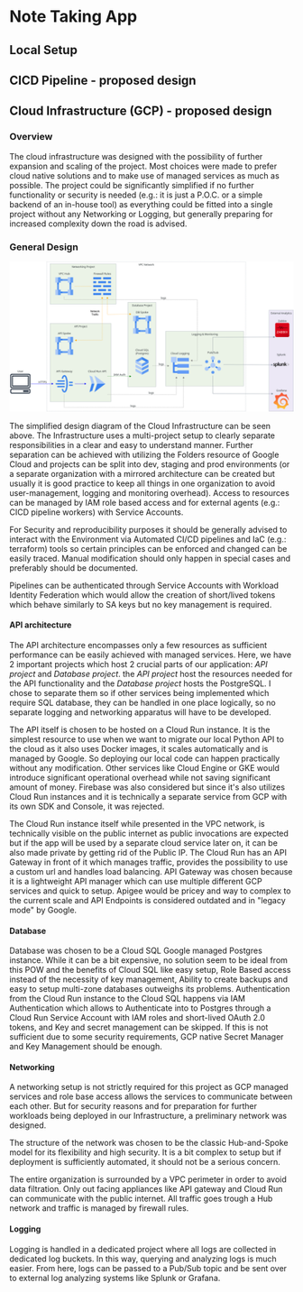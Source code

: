 # Note Taking App

## Local Setup

## CICD Pipeline - proposed design

## Cloud Infrastructure (GCP) - proposed design

### Overview

The cloud infrastructure was designed with the possibility of further expansion and scaling of the project. Most choices were made to prefer cloud native solutions and to make use of managed services as much as possible. The project could be significantly simplified if no further functionality or security is needed (e.g.: it is just a P.O.C. or a simple backend of an in-house tool) as everything could be fitted into a single project without any Networking or Logging, but generally preparing for increased complexity down the road is advised.

### General Design
![architecture](diagrams/Cloud_Infrastructure.drawio.png)

The simplified design diagram of the Cloud Infrastructure can be seen above. The Infrastructure uses a multi-project setup to clearly separate responsibilities in a clear and easy to understand manner. Further separation can be achieved with utilizing the Folders resource of Google Cloud and projects can be split into dev, staging and prod environments (or a separate organization with a mirrored architecture can be created but usually it is good practice to keep all things in one organization to avoid user-management, logging and monitoring overhead). Access to resources can be managed by IAM role based access and for external agents (e.g.: CICD pipeline workers) with Service Accounts.

For Security and reproducibility purposes it should be generally advised to interact with the Environment via Automated CI/CD pipelines and IaC (e.g.: terraform) tools so certain principles can be enforced and changed can be easily traced. Manual modification should only happen in special cases and preferably should be documented.

Pipelines can be authenticated through Service Accounts with Workload Identity Federation which would allow the creation of short/lived tokens which behave similarly to SA keys but no key management is required.

#### API architecture
The API architecture encompasses only a few resources as sufficient performance can be easily achieved with managed services. Here, we have 2 important projects which host 2 crucial parts of our application: *API project* and *Database project*. the *API project* host the resources needed for the API functionality and the *Database project* hosts the PostgreSQL. I chose to separate them so if other services being implemented which require SQL database, they can be handled in one place logically, so no separate logging and networking apparatus will have to be developed.

The API itself is chosen to be hosted on a Cloud Run instance. It is the simplest resource to use when we want to migrate our local Python API to the cloud as it also uses Docker images, it scales automatically and is managed by Google. So deploying our local code can happen practically without any modification. Other services like Cloud Engine or GKE would introduce significant operational overhead while not saving significant amount of money. Firebase was also considered but since it's also utilizes Cloud Run instances and it is technically a separate service from GCP with its own SDK and Console, it was rejected.

The Cloud Run instance itself while presented in the VPC network, is technically visible on the public internet as public invocations are expected but if the app will be used by a separate cloud service later on, it can be also made private by getting rid of the Public IP. The Cloud Run has an API Gateway in front of it which manages traffic, provides the possibility to use a custom url and handles load balancing. API Gateway was chosen because it is a lightweight API manager which can use multiple different GCP services and quick to setup. Apigee would be pricey and way to complex to the current scale and API Endpoints is considered outdated and in "legacy mode" by Google.

#### Database
Database was chosen to be a Cloud SQL Google managed Postgres instance. While it can be a bit expensive, no solution seem to be ideal from this POW and the benefits of Cloud SQL like easy setup, Role Based access instead of the necessity of key management, Ability to create backups and easy to setup multi-zone databases outweighs its problems. Authentication from the Cloud Run instance to the Cloud SQL happens via IAM Authentication which allows to Authenticate into to Postgres through a Cloud Run Service Account with IAM roles and short-lived OAuth 2.0 tokens, and Key and secret management can be skipped. If this is not sufficient due to some security requirements, GCP native Secret Manager and Key Management should be enough.

#### Networking
A networking setup is not strictly required for this project as GCP managed services and role base access allows the services to communicate between each other. But for security reasons and for preparation for further workloads being deployed in our Infrastructure, a preliminary network was designed.

The structure of the network was chosen to be the classic Hub-and-Spoke model for its flexibility and high security. It is a bit complex to setup but if deployment is sufficiently automated, it should not be a serious concern.

The entire organization is surrounded by a VPC perimeter in order to avoid data filtration. Only out facing appliances like API gateway and Cloud Run can communicate with the public internet. All traffic goes trough a Hub network and traffic is managed by firewall rules.

#### Logging
Logging is handled in a dedicated project where all logs are collected in dedicated log buckets. In this way, querying and analyzing logs is much easier. From here, logs can be passed to a Pub/Sub topic and be sent over to external log analyzing systems like Splunk or Grafana.